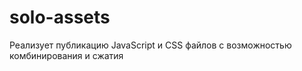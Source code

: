 solo-assets
===========

Реализует публикацию JavaScript и CSS файлов с возможностью комбинирования и сжатия
